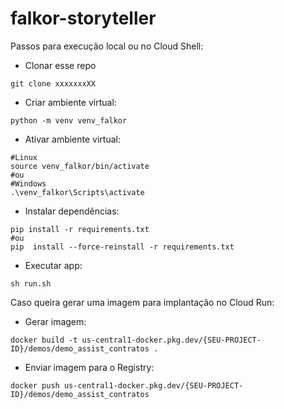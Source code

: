 # falkor-storyteller
Passos para execução local ou no Cloud Shell:

 - Clonar esse repo
````
git clone xxxxxxxXX
````
 - Criar ambiente virtual:
````
python -m venv venv_falkor
````
 - Ativar ambiente virtual:
```
#Linux
source venv_falkor/bin/activate
#ou
#Windows
.\venv_falkor\Scripts\activate
```
 - Instalar dependências:
```
pip install -r requirements.txt
#ou
pip  install --force-reinstall -r requirements.txt
```
 - Executar app:
```
sh run.sh
```
Caso queira gerar uma imagem para implantação no Cloud Run:

 - Gerar imagem:
````
docker build -t us-central1-docker.pkg.dev/{SEU-PROJECT-ID}/demos/demo_assist_contratos .
````
 - Enviar imagem para o Registry:
````
docker push us-central1-docker.pkg.dev/{SEU-PROJECT-ID}/demos/demo_assist_contratos
````

